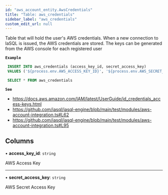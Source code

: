 ```yaml
---
id: "aws_account_entity.AwsCredentials"
title: "Table: aws_credentials"
sidebar_label: "aws_credentials"
custom_edit_url: null
---
```


Table that will hold the user's AWS credentials. When a new connection to IaSQL is issued,
the AWS credentials are stored.
The keys can be generated from the AWS console for each registered user

**`Example`**

```sql
 INSERT INTO aws_credentials (access_key_id, secret_access_key)
 VALUES ('${process.env.AWS_ACCESS_KEY_ID}', '${process.env.AWS_SECRET_ACCESS_KEY}')

 SELECT * FROM aws_credentials
```

**`See`**

 - https://docs.aws.amazon.com/IAM/latest/UserGuide/id_credentials_access-keys.html
 - https://github.com/iasql/iasql-engine/blob/main/test/modules/aws-account-integration.ts#L62
 - https://github.com/iasql/iasql-engine/blob/main/test/modules/aws-account-integration.ts#L95

## Columns

• **access\_key\_id**: `string`

AWS Access Key

___

• **secret\_access\_key**: `string`

AWS Secret Access Key
